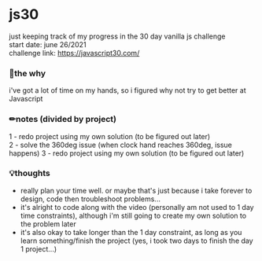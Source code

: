 # js30
just keeping track of my progress in the 30 day vanilla js challenge  
start date: june 26/2021  
challenge link: https://javascript30.com/

### 🌱the why
i've got a lot of time on my hands, so i figured why not try to get better at Javascript

### ✏notes (divided by project)
1 - redo project using my own solution (to be figured out later)  
2 - solve the 360deg issue (when clock hand reaches 360deg, issue happens)
3 - redo project using my own solution (to be figured out later)  

### 💡thoughts
- really plan your time well.  or maybe that's just because i take forever to design, code then troubleshoot problems...
- it's alright to code along with the video (personally am not used to 1 day time constraints), although i'm still going to create my own solution to the problem later
- it's also okay to take longer than the 1 day constraint, as long as you learn something/finish the project (yes, i took two days to finish the day 1 project...)
